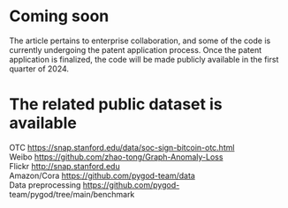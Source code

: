 # Coming soon

The article pertains to enterprise collaboration, and some of the code is currently undergoing the patent application process.   Once the patent application is finalized, the code will be made publicly available in the first quarter of 2024.

# The related public dataset is available
  OTC https://snap.stanford.edu/data/soc-sign-bitcoin-otc.html  
  Weibo https://github.com/zhao-tong/Graph-Anomaly-Loss  
  Flickr http://snap.stanford.edu  
  Amazon/Cora https://github.com/pygod-team/data  
  Data preprocessing https://github.com/pygod- team/pygod/tree/main/benchmark
